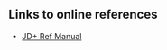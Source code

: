 Links to online references
--------------------------

- [JD+ Ref Manual](https://jdemetradocumentation.github.io/JDemetra-documentation/pages/reference-manual/index.html)
